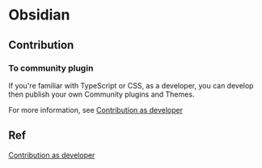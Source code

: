 # Obsidian
## Contribution
### To community plugin 
If you're familiar with TypeScript or CSS, as a developer, you can develop then publish your own Community plugins and Themes.

For more information, see [Contribution as developer](https://help.obsidian.md/Contributing+to+Obsidian/Developers)

## Ref
[Contribution as developer](https://help.obsidian.md/Contributing+to+Obsidian/Developers)
